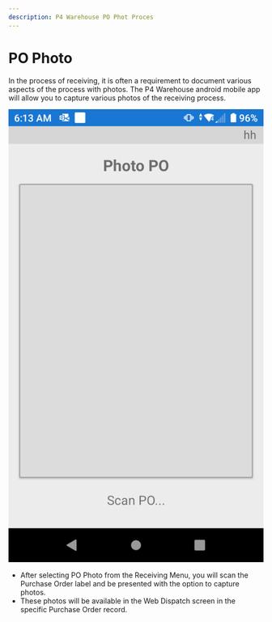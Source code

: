 ```yaml
---
description: P4 Warehouse PO Phot Proces
---
```


# PO Photo

In the process of receiving, it is often a requirement to document various aspects of the process with photos. The P4 Warehouse android mobile app will allow you to capture various photos of the receiving process.

![P4 Warehouse Android Photo Capture](<../.gitbook/assets/PO Photo.png>)

* After selecting PO Photo from the Receiving Menu, you will scan the Purchase Order label and be presented with the option to capture photos.
* These photos will be available in the Web Dispatch screen in the specific Purchase Order record.
